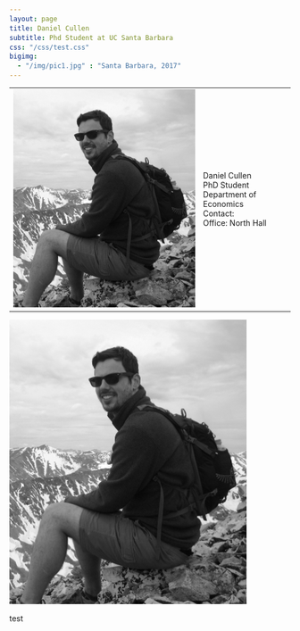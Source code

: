 ```yaml
---
layout: page
title: Daniel Cullen
subtitle: Phd Student at UC Santa Barbara
css: "/css/test.css"
bigimg:
  - "/img/pic1.jpg" : "Santa Barbara, 2017"
---
```


<table cellpadding="0" cellspacing="0" border="0" style="width:100%">
  <tr>
    <td><img src="/img/dcullen2.jpg" width="425"/></td>
    <td>Daniel Cullen <br> PhD Student <br> Department of Economics <br> Contact: <br> Office: North Hall</td>
  </tr>
</table>

<div class="left">
    <img src="/img/dcullen2.jpg" width="425"/>
</div>

<div class="right">
    <p> test </p>
</div>
